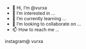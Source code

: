 - 👋 Hi, I’m @vurxa
- 👀 I’m interested in ...
- 🌱 I’m currently learning ...
- 💞️ I’m looking to collaborate on ...
- 📫 How to reach me ...

<!---
vurxa/vurxa is a ✨ special ✨ repository because its `README.md` (this file) appears on your GitHub profile.
You can click the Preview link to take a look at your changes.
--->
instagram@
vurxa
